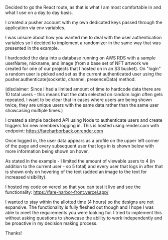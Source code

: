 Decided to go the React route, as that is what I am most comfortable in and what I use on a day to day basis.

I created a pusher account with my own dedicated keys passed through the application via env variables.

I was unsure about how you wanted me to deal with the user authentication variables so I decided to implement a randomizer in the same way that was presented in the example.

I hardcoded the data into a database running on AWS RDS with a sample userName, nickname, and image (from a base set of NFT artwork we created for one of our projects that I hosted on in an S3 bucket). On "login" a random user is picked and set as the current authenticated user using the pusher.authenticate(socketId, channel, presenceData) method. 

(disclaimer: Since I had a limited amount of time to hardcode data there are 10 total users - this means that the data selected on random login often gets repeated. I want to be clear that in cases where users are being shown twice, they are unique users with the same data rather than the same user showcasing multiple times.)

I created a simple backend API using Node to authenticate users and create triggers for new members logging in. This is hosted using render.com with endpoint: https://fareharborback.onrender.com

Once logged in, the user data appears as a profile on the upper left corner of the page and every subsequent user that logs in is shown below with more information being shown on hover.

As stated in the example - I limited the amount of viewable users to 4 (in addition to the current user - so 5 total) and every user that logs in after that is shown only on hovering of the text (added an image to the text for increased visibility).

I hosted my code on vercel so that you can test it live and see the functionality:
https://fare-harbor-front.vercel.app/

I wanted to stay within the allotted time (4 hours) so the designs are not expansive. The functionality is fully fleshed out though and I hope I was able to meet the requirements you were looking for. I tried to implement this without asking questions to showcase the ability to work independently and be proactive in my decision making process.

Thanks!
